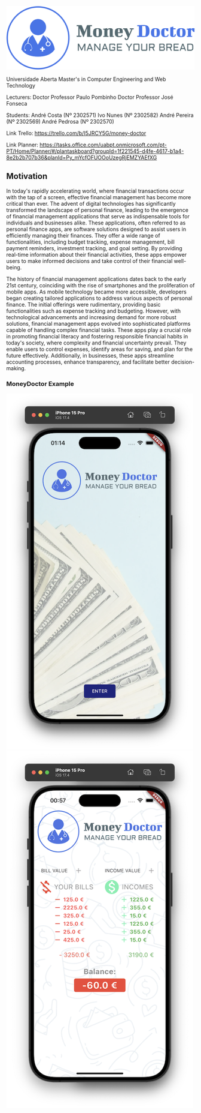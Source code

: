 <img src="images/logo.png" width="900" >

Universidade Aberta 
Master's in Computer Engineering and Web Technology

Lecturers:
Doctor Professor Paulo Pombinho
Doctor Professor José Fonseca

Students:
André Costa (Nº 2302571)
Ivo Nunes (Nº 2302582)
André Pereira (Nº 2302569) 
André Pedrosa (Nº 2302570) 

Link Trello: https://trello.com/b/I5JRCY5G/money-doctor

Link Planner: https://tasks.office.com/uabpt.onmicrosoft.com/pt-PT/Home/Planner/#/plantaskboard?groupId=1f221545-d4fe-4617-b1a4-8e2b2b707b36&planId=Py_mYcfOFUOOoUzegRjEMZYAEfXG

## Motivation


In today's rapidly accelerating world, where financial transactions occur with the tap of a screen, effective financial management has become more critical than ever. The advent of digital technologies has significantly transformed the landscape of personal finance, leading to the emergence of financial management applications that serve as indispensable tools for individuals and businesses alike. These applications, often referred to as personal finance apps, are software solutions designed to assist users in efficiently managing their finances. They offer a wide range of functionalities, including budget tracking, expense management, bill payment reminders, investment tracking, and goal setting. By providing real-time information about their financial activities, these apps empower users to make informed decisions and take control of their financial well-being.

The history of financial management applications dates back to the early 21st century, coinciding with the rise of smartphones and the proliferation of mobile apps. As mobile technology became more accessible, developers began creating tailored applications to address various aspects of personal finance. The initial offerings were rudimentary, providing basic functionalities such as expense tracking and budgeting. However, with technological advancements and increasing demand for more robust solutions, financial management apps evolved into sophisticated platforms capable of handling complex financial tasks. These apps play a crucial role in promoting financial literacy and fostering responsible financial habits in today's society, where complexity and financial uncertainty prevail. They enable users to control expenses, identify areas for saving, and plan for the future effectively. Additionally, in businesses, these apps streamline accounting processes, enhance transparency, and facilitate better decision-making.

### MoneyDoctor Example
<img src="images/exampleHome.png" width="500" >
<img src="images/example.png" width="500" >

